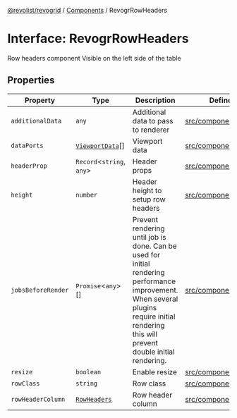 [@revolist/revogrid](README.md) / [Components](Namespace.Components.md) / RevogrRowHeaders

# Interface: RevogrRowHeaders

Row headers component
Visible on the left side of the table

## Properties

| Property | Type | Description | Defined in |
| ------ | ------ | ------ | ------ |
| `additionalData` | `any` | Additional data to pass to renderer | [src/components.d.ts:625](https://github.com/revolist/revogrid/blob/541ed3c2070ab701e47c29bb6172b17d19a08816/src/components.d.ts#L625) |
| `dataPorts` | [`ViewportData`](TypeAlias.ViewportData.md)[] | Viewport data | [src/components.d.ts:629](https://github.com/revolist/revogrid/blob/541ed3c2070ab701e47c29bb6172b17d19a08816/src/components.d.ts#L629) |
| `headerProp` | `Record`\<`string`, `any`\> | Header props | [src/components.d.ts:633](https://github.com/revolist/revogrid/blob/541ed3c2070ab701e47c29bb6172b17d19a08816/src/components.d.ts#L633) |
| `height` | `number` | Header height to setup row headers | [src/components.d.ts:637](https://github.com/revolist/revogrid/blob/541ed3c2070ab701e47c29bb6172b17d19a08816/src/components.d.ts#L637) |
| `jobsBeforeRender` | `Promise`\<`any`\>[] | Prevent rendering until job is done. Can be used for initial rendering performance improvement. When several plugins require initial rendering this will prevent double initial rendering. | [src/components.d.ts:641](https://github.com/revolist/revogrid/blob/541ed3c2070ab701e47c29bb6172b17d19a08816/src/components.d.ts#L641) |
| `resize` | `boolean` | Enable resize | [src/components.d.ts:645](https://github.com/revolist/revogrid/blob/541ed3c2070ab701e47c29bb6172b17d19a08816/src/components.d.ts#L645) |
| `rowClass` | `string` | Row class | [src/components.d.ts:649](https://github.com/revolist/revogrid/blob/541ed3c2070ab701e47c29bb6172b17d19a08816/src/components.d.ts#L649) |
| `rowHeaderColumn` | [`RowHeaders`](Interface.RowHeaders.md) | Row header column | [src/components.d.ts:653](https://github.com/revolist/revogrid/blob/541ed3c2070ab701e47c29bb6172b17d19a08816/src/components.d.ts#L653) |
